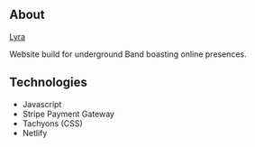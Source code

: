 ## About 

[Lyra](https://ogooluwanick-lyra.netlify.app/)

Website build for underground Band boasting online presences.

## Technologies

- Javascript
- Stripe Payment Gateway
- Tachyons (CSS)
- Netlify
